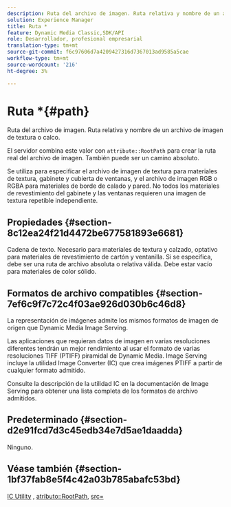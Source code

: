 ```yaml
---
description: Ruta del archivo de imagen. Ruta relativa y nombre de un archivo de imagen de textura o calco.
solution: Experience Manager
title: Ruta *
feature: Dynamic Media Classic,SDK/API
role: Desarrollador, profesional empresarial
translation-type: tm+mt
source-git-commit: f6c97606d7a4209427316d7367013ad9585a5cae
workflow-type: tm+mt
source-wordcount: '216'
ht-degree: 3%

---
```



# Ruta *{#path}

Ruta del archivo de imagen. Ruta relativa y nombre de un archivo de imagen de textura o calco.

El servidor combina este valor con `attribute::RootPath` para crear la ruta real del archivo de imagen. También puede ser un camino absoluto.

Se utiliza para especificar el archivo de imagen de textura para materiales de textura, gabinete y cubierta de ventanas, y el archivo de imagen RGB o RGBA para materiales de borde de calado y pared. No todos los materiales de revestimiento del gabinete y las ventanas requieren una imagen de textura repetible independiente.

## Propiedades {#section-8c12ea24f21d4472be677581893e6681}

Cadena de texto. Necesario para materiales de textura y calzado, optativo para materiales de revestimiento de cartón y ventanilla. Si se especifica, debe ser una ruta de archivo absoluta o relativa válida. Debe estar vacío para materiales de color sólido.

## Formatos de archivo compatibles {#section-7ef6c9f7c72c4f03ae926d030b6c46d8}

La representación de imágenes admite los mismos formatos de imagen de origen que Dynamic Media Image Serving.

Las aplicaciones que requieran datos de imagen en varias resoluciones diferentes tendrán un mejor rendimiento al usar el formato de varias resoluciones TIFF (PTIFF) piramidal de Dynamic Media. Image Serving incluye la utilidad Image Converter (IC) que crea imágenes PTIFF a partir de cualquier formato admitido.

Consulte la descripción de la utilidad IC en la documentación de Image Serving para obtener una lista completa de los formatos de archivo admitidos.

## Predeterminado {#section-d2e91fcd7d3c45edb34e7d5ae1daadda}

Ninguno.

## Véase también {#section-1bf37fab8e5f4c42a03b785abafc53bd}

[IC Utility](/help/aem-is-ir-api/is-api/is-utils/utilities/r-ic.md) ,  [atributo::RootPath](/help/aem-is-ir-api/ir-api/material-cat/image-rendering-api-ref/c-ir-material-catalog/c-ir-attributes-reference/r-ir-rootpath.md),  [src=](/help/aem-is-ir-api/ir-api/http-protocol/image-rendering-api-ref/c-ir-http-protocol-ref/c-ir-http-protocol-command-reference/r-ir-src.md)
